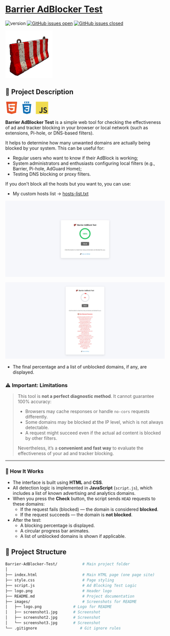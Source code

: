 # [Barrier AdBlocker Test](https://ilalutovinov.github.io/Barrier-AdBlocker-Test/) 

![version](https://img.shields.io/badge/version-1.0.0-blue.svg) [![GitHub issues open](https://img.shields.io/github/issues/creativetimofficial/vision-ui-dashboard-chakra.svg?maxAge=2592000)](https://github.com/creativetimofficial/vision-ui-dashboard-chakra/issues?q=is%3Aopen+is%3Aissue) [![GitHub issues closed](https://img.shields.io/github/issues-closed-raw/creativetimofficial/vision-ui-dashboard-chakra.svg?maxAge=2592000)](https://github.com/creativetimofficial/vision-ui-dashboard-chakra/issues?q=is%3Aissue+is%3Aclosed)

<img src="images/logo.png" height="150px"/>  

## 📌 Project Description

<p>
<img src="https://github.com/devicons/devicon/blob/master/icons/html5/html5-original.svg" title="HTML5" alt="HTML" width="40" height="40"/>&nbsp;
<img src="https://github.com/devicons/devicon/blob/master/icons/css3/css3-plain-wordmark.svg"  title="CSS3" alt="CSS" width="40" height="40"/>&nbsp;
<img src="https://github.com/devicons/devicon/blob/master/icons/javascript/javascript-original.svg" title="JavaScript" alt="JavaScript" width="40" height="40"/>&nbsp;
</p>

**Barrier AdBlocker Test** is a simple web tool for checking the effectiveness of ad and tracker blocking in your browser or local network (such as extensions, Pi-hole, or DNS-based filters). 

It helps to determine how many unwanted domains are actually being blocked by your system. This can be useful for:

- Regular users who want to know if their AdBlock is working;
- System administrators and enthusiasts configuring local filters (e.g., Barrier, Pi-hole, AdGuard Home);
- Testing DNS blocking or proxy filters.

If you don't block all the hosts but you want to, you can use:
- My custom hosts list → [hosts-list.txt](https://github.com/ilalutovinov/Barrier-AdBlocker-Test-/blob/main/hosts-list.txt)

![screenshot1](images/screenshot1.jpg)

![screenshot3](images/screenshot3.jpg)
- The final percentage and a list of unblocked domains, if any, are displayed.

### ⚠️ Important: Limitations

> This tool is **not a perfect diagnostic method**. It cannot guarantee 100% accuracy:
>
> - Browsers may cache responses or handle `no-cors` requests differently.
> - Some domains may be blocked at the IP level, which is not always detectable.
> - A request might succeed even if the actual ad content is blocked by other filters.
>
> Nevertheless, it’s a **convenient and fast way** to evaluate the effectiveness of your ad and tracker blocking.

---

### 🧠 How It Works

- The interface is built using **HTML** and **CSS**.
- All detection logic is implemented in **JavaScript** (`script.js`), which includes a list of known advertising and analytics domains.
- When you press the **Check** button, the script sends `HEAD` requests to these domains:
  - If the request fails (blocked) — the domain is considered **blocked**.
  - If the request succeeds — the domain is **not blocked**.
- After the test:
  - A blocking percentage is displayed.
  - A circular progress bar animates.
  - A list of unblocked domains is shown if applicable.


## 📁 Project Structure

```bash
Barrier-AdBlocker-Test/           # Main project folder
│
├── index.html                    # Main HTML page (one page site)
├── style.css                     # Page styling
├── script.js                     # Ad Blocking Test Logic
├── logo.png                      # Header logo
├── README.md                     # Project documentation
├── images/                       # Screenshots for README
│   ├── logo.png              # Logo for README
│   ├── screenshot1.jpg       # Screenshot
│   ├── screenshot2.jpg       # Screenshot
│   └── screenshot3.jpg       # Screenshot
└── .gitignore                   # Git ignore rules
```
